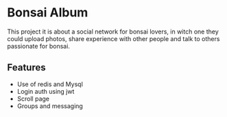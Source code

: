# Bonsai Album

This project it is about a social network for bonsai lovers, in witch one they could
upload photos, share experience with other people
and talk to others passionate for bonsai.

## Features
- Use of redis and Mysql
- Login auth using jwt
- Scroll page
- Groups and messaging